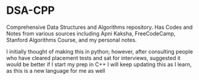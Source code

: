 # DSA-CPP

Comprehensive Data Structures and Algorithms repository.
Has Codes and Notes from various sources including Apni Kaksha, FreeCodeCamp, Stanford Algorithms Course, and my personal notes.

I initially thought of making this in python; however, after consulting people who have cleared placement tests and sat for interviews, suggested it would be better if I start my prep in C++
I will keep updating this as I learn, as this is a new language for me as well
